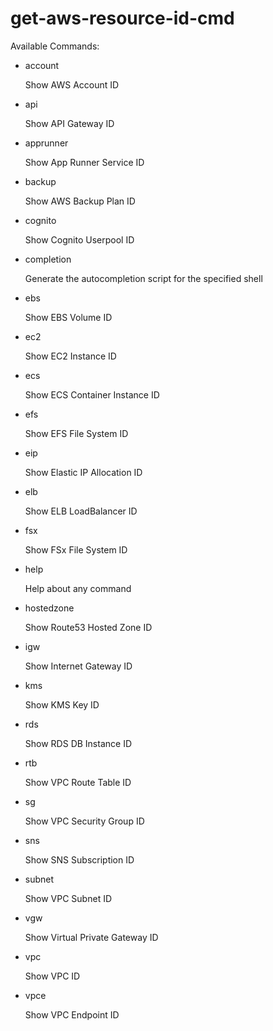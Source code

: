 # get-aws-resource-id-cmd

Available Commands:
  - account
  
    Show AWS Account ID
    
  - api
  
    Show API Gateway ID
    
  - apprunner

    Show App Runner Service ID
    
  - backup

    Show AWS Backup Plan ID
    
  - cognito

    Show Cognito Userpool ID
    
  - completion

    Generate the autocompletion script for the specified shell
    
  - ebs

    Show EBS Volume ID
    
  - ec2

    Show EC2 Instance ID
    
  - ecs

    Show ECS Container Instance ID
    
  - efs

    Show EFS File System ID
    
  - eip

    Show Elastic IP Allocation ID
    
  - elb

    Show ELB LoadBalancer ID
    
  - fsx

    Show FSx File System ID
    
  - help

    Help about any command
    
  - hostedzone

    Show Route53 Hosted Zone ID
    
  - igw

    Show Internet Gateway ID
    
  - kms

    Show KMS Key ID
    
  - rds

    Show RDS DB Instance ID
    
  - rtb

    Show VPC Route Table ID
    
  - sg

    Show VPC Security Group ID
    
  - sns

    Show SNS Subscription ID
    
  - subnet

    Show VPC Subnet ID
  - vgw

    Show Virtual Private Gateway ID
    
  - vpc

    Show VPC ID
    
  - vpce

    Show VPC Endpoint ID
